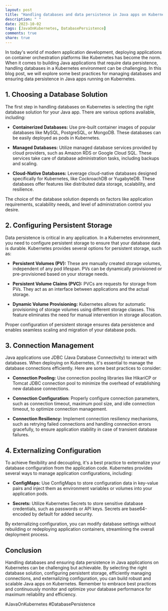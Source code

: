 ```yaml
---
layout: post
title: "Handling databases and data persistence in Java apps on Kubernetes"
description: " "
date: 2023-10-02
tags: [JavaOnKubernetes, DatabasePersistence]
comments: true
share: true
---
```


In today's world of modern application development, deploying applications on container orchestration platforms like Kubernetes has become the norm. When it comes to building Java applications that require data persistence, handling databases in a Kubernetes environment can be challenging. In this blog post, we will explore some best practices for managing databases and ensuring data persistence in Java apps running on Kubernetes.

## 1. Choosing a Database Solution

The first step in handling databases on Kubernetes is selecting the right database solution for your Java app. There are various options available, including:

- **Containerized Databases:** Use pre-built container images of popular databases like MySQL, PostgreSQL, or MongoDB. These databases can be easily deployed as pods in Kubernetes.

- **Managed Databases:** Utilize managed database services provided by cloud providers, such as Amazon RDS or Google Cloud SQL. These services take care of database administration tasks, including backups and scaling.

- **Cloud-Native Databases:** Leverage cloud-native databases designed specifically for Kubernetes, like CockroachDB or YugabyteDB. These databases offer features like distributed data storage, scalability, and resilience.

The choice of the database solution depends on factors like application requirements, scalability needs, and level of administration control you desire.

## 2. Configuring Persistent Storage

Data persistence is critical in any application. In a Kubernetes environment, you need to configure persistent storage to ensure that your database data is durable. Kubernetes provides several options for persistent storage, such as:

- **Persistent Volumes (PV):** These are manually created storage volumes, independent of any pod lifespan. PVs can be dynamically provisioned or pre-provisioned based on your storage needs.

- **Persistent Volume Claims (PVC):** PVCs are requests for storage from PVs. They act as an interface between applications and the actual storage.

- **Dynamic Volume Provisioning:** Kubernetes allows for automatic provisioning of storage volumes using different storage classes. This feature eliminates the need for manual intervention in storage allocation.

Proper configuration of persistent storage ensures data persistence and enables seamless scaling and migration of your database pods.

## 3. Connection Management

Java applications use JDBC (Java Database Connectivity) to interact with databases. When deploying on Kubernetes, it's essential to manage the database connections efficiently. Here are some best practices to consider:

- **Connection Pooling:** Use connection pooling libraries like HikariCP or Tomcat JDBC connection pool to minimize the overhead of establishing new database connections.

- **Connection Configuration:** Properly configure connection parameters, such as connection timeout, maximum pool size, and idle connection timeout, to optimize connection management.

- **Connection Resiliency:** Implement connection resiliency mechanisms, such as retrying failed connections and handling connection errors gracefully, to ensure application stability in case of transient database failures.

## 4. Externalizing Configuration

To achieve flexibility and decoupling, it's a best practice to externalize your database configuration from the application code. Kubernetes provides several ways to manage application configurations, including:

- **ConfigMaps:** Use ConfigMaps to store configuration data in key-value pairs and inject them as environment variables or volumes into your application pods.

- **Secrets:** Utilize Kubernetes Secrets to store sensitive database credentials, such as passwords or API keys. Secrets are base64-encoded by default for added security.

By externalizing configuration, you can modify database settings without rebuilding or redeploying application containers, streamlining the overall deployment process.

## Conclusion

Handling databases and ensuring data persistence in Java applications on Kubernetes can be challenging but achievable. By selecting the right database solution, configuring persistent storage, efficiently managing connections, and externalizing configuration, you can build robust and scalable Java apps on Kubernetes. Remember to embrace best practices and continuously monitor and optimize your database performance for maximum reliability and efficiency.

#JavaOnKubernetes #DatabasePersistence